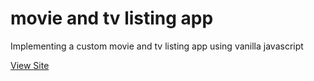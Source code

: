 # movie and tv listing app

Implementing a custom movie and tv listing app using vanilla javascript

[View Site](https://mtvland.netlify.app/)

